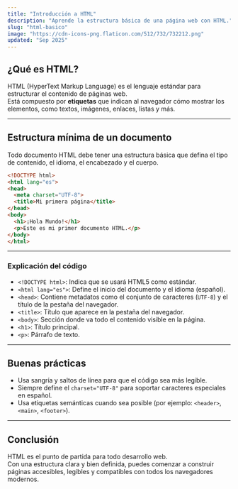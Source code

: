 ```yaml
---
title: "Introducción a HTML"
description: "Aprende la estructura básica de una página web con HTML."
slug: "html-basico"
image: "https://cdn-icons-png.flaticon.com/512/732/732212.png"
updated: "Sep 2025"
---
```


## ¿Qué es HTML?

HTML (HyperText Markup Language) es el lenguaje estándar para estructurar el contenido de páginas web.  
Está compuesto por **etiquetas** que indican al navegador cómo mostrar los elementos, como textos, imágenes, enlaces, listas y más.

---

## Estructura mínima de un documento

Todo documento HTML debe tener una estructura básica que defina el tipo de contenido, el idioma, el encabezado y el cuerpo.

```html
<!DOCTYPE html>
<html lang="es">
<head>
  <meta charset="UTF-8">
  <title>Mi primera página</title>
</head>
<body>
  <h1>¡Hola Mundo!</h1>
  <p>Este es mi primer documento HTML.</p>
</body>
</html>
```

---

### Explicación del código

- `<!DOCTYPE html>`: Indica que se usará HTML5 como estándar.
- `<html lang="es">`: Define el inicio del documento y el idioma (español).
- `<head>`: Contiene metadatos como el conjunto de caracteres (`UTF-8`) y el título de la pestaña del navegador.
- `<title>`: Título que aparece en la pestaña del navegador.
- `<body>`: Sección donde va todo el contenido visible en la página.
- `<h1>`: Título principal.
- `<p>`: Párrafo de texto.

---

## Buenas prácticas

- Usa sangría y saltos de línea para que el código sea más legible.
- Siempre define el `charset="UTF-8"` para soportar caracteres especiales en español.
- Usa etiquetas semánticas cuando sea posible (por ejemplo: `<header>`, `<main>`, `<footer>`).

---

## Conclusión

HTML es el punto de partida para todo desarrollo web.  
Con una estructura clara y bien definida, puedes comenzar a construir páginas accesibles, legibles y compatibles con todos los navegadores modernos.
